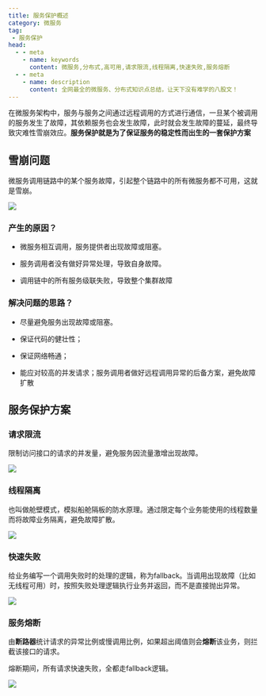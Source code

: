```yaml
---
title: 服务保护概述
category: 微服务
tag:
 - 服务保护
head:
  - - meta
    - name: keywords
      content: 微服务,分布式,高可用,请求限流,线程隔离,快速失败,服务熔断
  - - meta
    - name: description
      content: 全网最全的微服务、分布式知识点总结，让天下没有难学的八股文！
---
```






在微服务架构中，服务与服务之间通过远程调用的方式进行通信，一旦某个被调用的服务发生了故障，其依赖服务也会发生故障，此时就会发生故障的蔓延，最终导致灾难性雪崩效应。**服务保护就是为了保证服务的稳定性而出生的一套保护方案**

## 雪崩问题

微服务调用链路中的某个服务故障，引起整个链路中的所有微服务都不可用，这就是雪崩。

![](https://seven97-blog.oss-cn-hangzhou.aliyuncs.com/imgs/202404301636979.png)

### 产生的原因？

- 微服务相互调用，服务提供者出现故障或阻塞。

- 服务调用者没有做好异常处理，导致自身故障。

- 调用链中的所有服务级联失败，导致整个集群故障

### 解决问题的思路？

- 尽量避免服务出现故障或阻塞。

- 保证代码的健壮性；

- 保证网络畅通；

- 能应对较高的并发请求；服务调用者做好远程调用异常的后备方案，避免故障扩散

## 服务保护方案

### 请求限流

限制访问接口的请求的并发量，避免服务因流量激增出现故障。

![](https://seven97-blog.oss-cn-hangzhou.aliyuncs.com/imgs/202404301636631.png)

 

### 线程隔离

也叫做舱壁模式，模拟船舱隔板的防水原理。通过限定每个业务能使用的线程数量而将故障业务隔离，避免故障扩散。

![](https://seven97-blog.oss-cn-hangzhou.aliyuncs.com/imgs/202404301636741.png)

### 快速失败

给业务编写一个调用失败时的处理的逻辑，称为fallback。当调用出现故障（比如无线程可用）时，按照失败处理逻辑执行业务并返回，而不是直接抛出异常。

![](https://seven97-blog.oss-cn-hangzhou.aliyuncs.com/imgs/202404301636956.png)

### 服务熔断

由**断路器**统计请求的异常比例或慢调用比例，如果超出阈值则会**熔断**该业务，则拦截该接口的请求。

熔断期间，所有请求快速失败，全都走fallback逻辑。

![](https://seven97-blog.oss-cn-hangzhou.aliyuncs.com/imgs/202404301636771.png)



 


<!-- @include: @article-footer.snippet.md -->     












